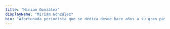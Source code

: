 ```yaml
---
title: "Miriam González"
displayName: "Miriam González"
bio: "Afortunada periodista que se dedica desde hace años a su gran pasión: el turismo. Últimamente se mueve más entre congresos y viajes corporativos, pero siempre que puede aprovecha la oportunidad para volar aunque sea al pueblo de al lado. Lo suyo no son los sudokus, sino encontrar el próximo viaje perfecto."
---
```



